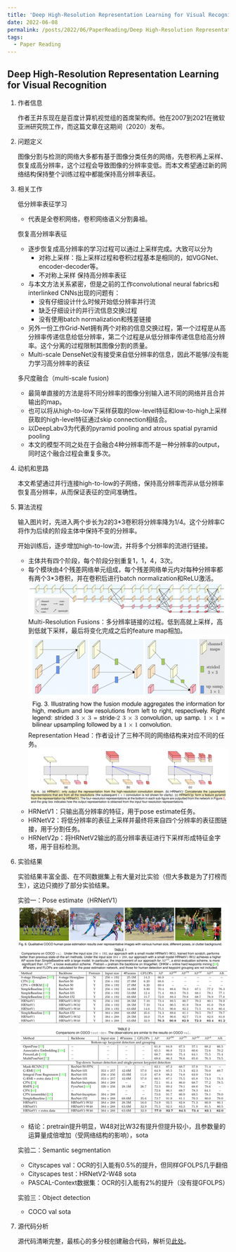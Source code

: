 ```yaml
---
title: 'Deep High-Resolution Representation Learning for Visual Recognition 论文笔记'
date: 2022-06-08
permalink: /posts/2022/06/PaperReading/Deep High-Resolution Representation Learning for Visual Recognition
tags:
  - Paper Reading
---
```

## Deep High-Resolution Representation Learning for Visual Recognition

1. 作者信息
    
   作者王井东现在是百度计算机视觉组的首席架构师。他在2007到2021在微软亚洲研究院工作，而这篇文章在这期间（2020）发布。


2. 问题定义

    图像分割与检测的网络大多都有基于图像分类任务的网络，先卷积再上采样、恢复成高分辨率，这个过程会导致图像的分辨率变低。而本文希望通过新的网络结构保持整个训练过程中都能保持高分辨率表征。


3. 相关工作

    低分辨率表征学习
    - 代表是全卷积网络，卷积网络语义分割鼻祖。

    恢复高分辨率表征
    - 逐步恢复成高分辨率的学习过程可以通过上采样完成。大致可以分为
      - 对称上采样：指上采样过程和卷积过程基本是相同的，如VGGNet、encoder-decoder等。
      - 不对称上采样
    保持高分辨率表征
    - 与本文方法关系紧密，但是之前的工作convolutional neural fabrics和interlinked CNNs出现的问题有：
      - 没有仔细设计什么时候开始低分辨率并行流
      - 缺乏仔细设计的并行流信息交换过程
      - 没有使用batch normalization和残差链接
    - 另外一份工作Grid-Net拥有两个对称的信息交换过程，第一个过程是从高分辨率传递信息给低分辨率，第二个过程是从低分辨率传递信息给高分辨率。这个分离的过程限制其图像分割的质量。
    - Multi-scale DenseNet没有接受来自低分辨率的信息，因此不能够/没有能力学习高分辨率的表征

    多尺度融合（multi-scale fusion)
    - 最简单直接的方法是将不同分辨率的图像分别输入进不同的网络并且合并输出的map。
    - 也可以将从high-to-low下采样获取的low-level特征和low-to-high上采样获取的high-level特征通过skip connection相结合。
    - 以DeepLabv3为代表的pyramid pooling and atrous spatial pyramid pooling
    - 本文的模型不同之处在于会融合4种分辨率而不是一种分辨率的output，同时这个融合过程会重复多次。


4. 动机和思路

    本文希望通过并行连接high-to-low的子网络，保持高分辨率而非从低分辨率恢复高分辨率，从而保证表征的空间准确性。


5. 算法流程

    输入图片时，先进入两个步长为2的3*3卷积将分辨率降为1/4。这个分辨率C将作为后续的阶段主体中保持不变的分辨率。

    开始训练后，逐步增加high-to-low流，并将多个分辨率的流进行链接。
    - 主体共有四个阶段，每个阶段分别重复1，1，4，3次。
    - 每个模块由4个残差网络单元组成，每个残差网络单元内对每种分辨率都有两个3*3卷积，并在卷积后进行batch normalization和ReLU激活。
    ![avatar](https://github.com/MRTater/MRTater.github.io/raw/master/_posts/PaperReading-Image/HRNet/algorithm1.png)
    Multi-Resolution Fusions：多分辨率链接的过程。低到高就上采样，高到低就下采样，最后将变化完成之后的feature map相加。
    ![avatar](https://github.com/MRTater/MRTater.github.io/raw/master/_posts/PaperReading-Image/HRNet/algorithm2.png)
    Representation Head：作者设计了三种不同的网络结构来对应不同的任务。
    ![avatar](https://github.com/MRTater/MRTater.github.io/raw/master/_posts/PaperReading-Image/HRNet/algorithm3.png)
    - HRNetV1：只输出高分辨率的特征，用于pose estimate任务。
    - HRNetV2：将低分辨率的表征上采样并最终将来自四个分辨率的表征图链接，用于分割任务。
    - HRNetV2p：将HRNetV2输出的高分辨率表征进行下采样形成特征金字塔，用于目标检测。

6. 实验结果

    实验结果丰富全面、在不同数据集上有大量对比实验（但大多数是为了打榜而生），这边只摘抄了部分实验结果。

    实验一：Pose estimate（HRNetV1）
    ![avatar](https://github.com/MRTater/MRTater.github.io/raw/master/_posts/PaperReading-Image/HRNet/exp1.png)
    ![avatar](https://github.com/MRTater/MRTater.github.io/raw/master/_posts/PaperReading-Image/HRNet/exp2.png)
    - 结论：pretrain提升明显，W48对比W32有提升但提升较小，且参数量的运算量成倍增加（受网络结构的影响），sota

    实验二：Semantic segmentation
    - Cityscapes val：OCR的引入能有0.5%的提升，但同样GFOLPS几乎翻倍
    - Cityscapes test：HRNetV2-W48 sota
    - PASCAL-Context数据集：OCR的引入能有2%的提升（没有提GFOLPS）

    实验三：Object detection

    - COCO val sota


7. 源代码分析

    源代码清晰完整，最核心的多分枝创建融合代码，解析见[此处](https://www.jianshu.com/p/7e55b80614a7)。
